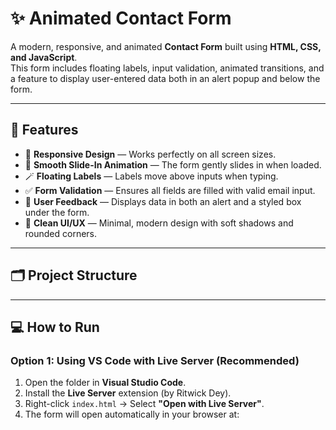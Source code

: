 # ✨ Animated Contact Form

A modern, responsive, and animated **Contact Form** built using **HTML, CSS, and JavaScript**.  
This form includes floating labels, input validation, animated transitions, and a feature to display user-entered data both in an alert popup and below the form.

---

## 🚀 Features

- 🧩 **Responsive Design** — Works perfectly on all screen sizes.
- 💫 **Smooth Slide-In Animation** — The form gently slides in when loaded.
- 🪄 **Floating Labels** — Labels move above inputs when typing.
- ✅ **Form Validation** — Ensures all fields are filled with valid email input.
- 📢 **User Feedback** — Displays data in both an alert and a styled box under the form.
- 🌈 **Clean UI/UX** — Minimal, modern design with soft shadows and rounded corners.

---

## 🗂️ Project Structure


---

## 💻 How to Run

### Option 1: Using VS Code with Live Server (Recommended)
1. Open the folder in **Visual Studio Code**.
2. Install the **Live Server** extension (by Ritwick Dey).
3. Right-click `index.html` → Select **"Open with Live Server"**.
4. The form will open automatically in your browser at:
